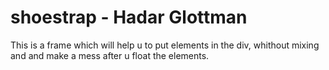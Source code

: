 # shoestrap - Hadar Glottman
This is a frame which will help u to put elements in the div, whithout mixing and and make a mess after u float the elements.
